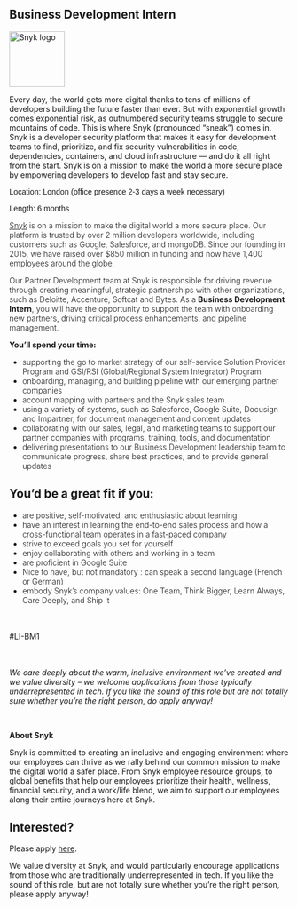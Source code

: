 Business Development Intern
---

<img src="https://res.cloudinary.com/snyk/image/upload/v1537345894/press-kit/brand/logo-black.png" width="100" alt="Snyk logo" />

<div class="content-intro"><p><span style="font-weight: 400;">Every day, the world gets more digital thanks to tens of millions of developers building the future faster than ever. But with exponential growth comes exponential risk, as outnumbered security teams struggle to secure mountains of code. This is where Snyk (pronounced “sneak”) comes in. Snyk is a developer security platform that makes it easy for development teams to find, prioritize, and fix security vulnerabilities in code, dependencies, containers, and cloud infrastructure — and do it all right from the start. Snyk is on a mission to make the world a more secure place by empowering developers to develop fast and stay secure.</span></p></div><p><span style="font-family: helvetica, arial, sans-serif;">Location: London (office presence 2-3 days a week necessary)</span></p>
<p><span style="font-family: helvetica, arial, sans-serif;">Length: 6 months</span></p>
<p><a href="https://snyk.io/"><span style="font-weight: 300;">Snyk</span></a><span style="font-weight: 300;"> is on a mission to make the digital world a more secure place. Our platform is trusted by over 2 million developers worldwide, including customers such as Google, Salesforce, and mongoDB. Since our founding in 2015, we have raised over $850 million in funding and now have 1,400 employees around the globe.&nbsp;</span></p>
<p><span style="font-weight: 300;">Our Partner Development team at Snyk is responsible for driving revenue through creating meaningful, strategic partnerships with other organizations, such as Deloitte, Accenture, Softcat and Bytes. As a</span><span style="font-weight: 300;"> </span><strong>Business Development Intern</strong><span style="font-weight: 300;">, you will have the opportunity to support the team with onboarding new partners, driving critical process enhancements, and pipeline management.&nbsp;</span></p>
<p><strong>You’ll spend your time:&nbsp;</strong></p>
<ul>
<li style="font-weight: 300;"><span style="font-weight: 300;">supporting the go to market strategy of our self-service Solution Provider Program and GSI/RSI (Global/Regional System Integrator) Program</span></li>
<li style="font-weight: 300;"><span style="font-weight: 300;">onboarding, managing, and building pipeline with our emerging partner companies</span></li>
<li style="font-weight: 300;"><span style="font-weight: 300;">account mapping with partners and the Snyk sales team</span></li>
<li style="font-weight: 300;"><span style="font-weight: 300;">using a variety of systems, such as Salesforce, Google Suite, Docusign and Impartner, for document management and content updates</span></li>
<li style="font-weight: 300;"><span style="font-weight: 300;">collaborating with our sales, legal, and marketing teams to support our partner companies with programs, training, tools, and documentation</span></li>
<li style="font-weight: 300;"><span style="font-weight: 300;">delivering presentations to our Business Development leadership team to communicate progress, share best practices, and to provide general updates</span></li>
</ul>
<h2><strong>You’d be a great fit if you:&nbsp;</strong></h2>
<ul>
<li style="font-weight: 300;"><span style="font-weight: 300;">are positive, self-motivated, and enthusiastic about learning&nbsp;</span></li>
<li style="font-weight: 300;"><span style="font-weight: 300;">have an interest in learning the end-to-end sales process and how a cross-functional team operates in a fast-paced company&nbsp;</span></li>
<li style="font-weight: 300;"><span style="font-weight: 300;">strive to exceed goals you set for yourself</span></li>
<li style="font-weight: 300;"><span style="font-weight: 300;">enjoy collaborating with others and working in a team</span></li>
<li style="font-weight: 300;"><span style="font-weight: 300;">are proficient in Google Suite</span></li>
<li style="font-weight: 300;"><span style="font-weight: 300;">Nice to have, but not mandatory : can speak a second language (French or German)</span></li>
<li style="font-weight: 300;"><span style="font-weight: 300;">embody Snyk’s company values: One Team, Think Bigger, Learn Always, Care Deeply, and Ship It&nbsp;</span></li>
</ul>
<p><br><br>#LI-BM1<br><br><br></p><div class="content-conclusion"><p><em data-stringify-type="italic">We care deeply about the warm, inclusive environment we’ve created and we value diversity – we welcome applications from those typically underrepresented in tech. If you like the sound of this role but are not totally sure whether you’re the right person, do apply anyway!</em></p>
<p>&nbsp;</p>
<p><strong>About Snyk</strong></p>
<p><strong><span style="font-weight: 400;">Snyk is committed to creating an inclusive and engaging environment where our employees can thrive as we rally behind our common mission to make the digital world a safer place. From Snyk employee resource groups, to global benefits that help our employees prioritize their health, wellness, financial security, and a work/life blend, we aim to support our employees along their entire journeys here at Snyk. </span></strong></p></div>

Interested?
---

Please apply [here](https://boards.greenhouse.io/snyk/jobs/6354381002#app).

We value diversity at Snyk, and would particularly encourage applications from those who are traditionally underrepresented in tech.
If you like the sound of this role, but are not totally sure whether you’re the right person, please apply anyway!
